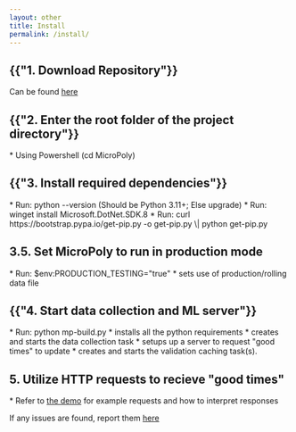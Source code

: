 ```yaml
---
layout: other
title: Install
permalink: /install/
---
```


<h2>{{"1. Download Repository"}}</h2>
<p>Can be found <a href="https://github.com/CPSECapstone/MicroPoly">here</a></p>

<h2>{{"2. Enter the root folder of the project directory"}}</h2>
* Using Powershell (cd MicroPoly)

<h2>{{"3. Install required dependencies"}}</h2>
* Run: python --version (Should be Python 3.11+; Else upgrade)
* Run: winget install Microsoft.DotNet.SDK.8
* Run: curl https://bootstrap.pypa.io/get-pip.py -o get-pip.py \| python get-pip.py

<h2>3.5. Set MicroPoly to run in production mode</h2>
* Run: $env:PRODUCTION_TESTING="true"
    * sets use of production/rolling data file

<h2>{{"4. Start data collection and ML server"}}</h2>
* Run: python mp-build.py
    * installs all the python requirements
    * creates and starts the data collection task
    * setups up a server to request "good times" to update
    * creates and starts the validation caching task(s).

<h2>5. Utilize HTTP requests to recieve "good times"</h2>
* Refer to <a href="/MicroPolyPages/demo/">the demo</a> for example requests and how to interpret responses

<br>
<p>If any issues are found, report them <a href="/MicroPolyPages/contact_issue_reporting/">here</a></p>
